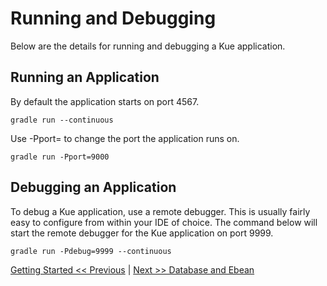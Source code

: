 # Running and Debugging

Below are the details for running and debugging a Kue application.

## Running an Application
By default the application starts on port 4567.
```
gradle run --continuous
```
Use -Pport=<port> to change the port the application runs on.
```
gradle run -Pport=9000
```

## Debugging an Application
To debug a Kue application, use a remote debugger. This is usually fairly easy
to configure from within your IDE of choice. The command below will start the
remote debugger for the Kue application on port 9999.
```
gradle run -Pdebug=9999 --continuous
```

[Getting Started << Previous](getting-started.md) | [Next >> Database and Ebean](database-and-ebean.md)
